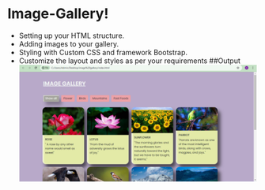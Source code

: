 # Image-Gallery!

* Setting up your HTML structure.
* Adding images to your gallery.
* Styling with Custom CSS and framework Bootstrap.
* Customize the layout and styles as per your requirements
  ##Output
  <img src="output\img.png">
  
